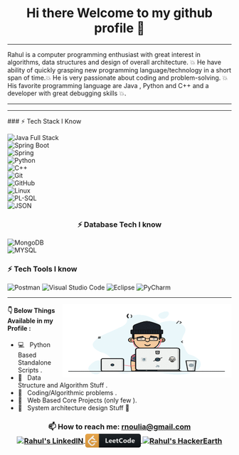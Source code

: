 <h1 align='center'>
Hi there Welcome to my github profile 👋
</h1>
<hr>
Rahul is a computer programming enthusiast with great interest in algorithms, data structures and design of overall architecture. 💥 He have ability of quickly grasping new programming language/technology in a short span of time.💥 He is very passionate about coding and problem-solving. 💥 His favorite programming language are Java , Python and C++ and a developer with great debugging skills 💥.
<hr>
<hr>
### ⚡ Tech Stack I Know 

![Java Full Stack](https://img.shields.io/badge/Java-ED8B00?style=for-the-badge&logo=java&logoColor=white)<br>
![Spring Boot](https://img.shields.io/badge/Spring_Boot-F2F4F9?style=for-the-badge&logo=spring-boot)<br>
![Spring](https://img.shields.io/badge/Spring-6DB33F?style=for-the-badge&logo=spring&logoColor=white)<br>
![Python](https://img.shields.io/badge/-Python-3776AB?style=flat-square&logo=Python&logoColor=white)<br>
![C++](https://img.shields.io/badge/C%2B%2B-00599C?style=for-the-badge&logo=c%2B%2B&logoColor=white)<br>
![Git](https://img.shields.io/badge/-Git-black?style=flat-square&logo=git)<br>
![GitHub](https://img.shields.io/badge/-GitHub-181717?style=flat-square&logo=github)<br>
![Linux](https://img.shields.io/badge/-Linux-FCC624?style=flat-square&logo=linux&logoColor=black)<br>
![PL-SQL](https://img.shields.io/badge/PLSQL-F80000?style=for-the-badge&logo=oracle&logoColor=black)<br>
![JSON](https://img.shields.io/badge/json-5E5C5C?style=for-the-badge&logo=json&logoColor=white)<br>

<h3 align='center'> ⚡ Database Tech I know </h3>

![MongoDB](https://img.shields.io/badge/-MongoDB-47A248?style=flat-square&logo=mongodb&logoColor=white)<br>
![MYSQL](https://img.shields.io/badge/MySQL-005C84?style=for-the-badge&logo=mysql&logoColor=white)<br>

### ⚡ Tech Tools I know

![Postman](https://img.shields.io/badge/Postman-FF6C37?style=for-the-badge&logo=Postman&logoColor=white)
![Visual Studio Code](https://img.shields.io/badge/-VSCode-007ACC?style=flat-square&logo=visual-studio-code&logoColor=white)
![Eclipse](https://img.shields.io/badge/Eclipse-2C2255?style=for-the-badge&logo=eclipse&logoColor=white)
![PyCharm](https://img.shields.io/badge/pycharm-143?style=for-the-badge&logo=pycharm&logoColor=black&color=black&labelColor=green)

<hr>

<img align="right" alt="GIF" src="https://github.com/RahulNoulia/RahulNoulia/blob/main/code.gif" width="380" height="165" />

#### 👇 Below Things Available in my Profile :

- 💻 &nbsp; Python Based Standalone Scripts .
- 📝 &nbsp; Data Structure and Algorithm Stuff .
- 📝 &nbsp; Coding/Algorithmic problems .
- 📝 &nbsp; Web Based Core Projects (only few ).
- 📝 &nbsp; System architecture design Stuff 💙 

<h3 align='center'>
📫 How to reach me: <a href='mailto:rnoulia@gmail.com'>rnoulia@gmail.com</a> <br>
  <a href="https://www.linkedin.com/in/rnoulia/">
  <img align="center" alt="Rahul's LinkedIN" width="120px" src="https://img.shields.io/badge/linkedin-%230077B5.svg?style=for-the-badge&logo=linkedin&     logoColor=white" />
    <!--
   <a href="https://www.codechef.com/users/rnoulia">
  <img align="center" alt="Rahul's CodeChef" width="130px" src="https://github.com/RahulNoulia/RahulNoulia/blob/main/codechef.png" /> 
 </a> -->
<a href="https://leetcode.com/RahulNoulia">
  <img align="center" alt="Rahul's LeetCode" width="125px" src="https://github.com/RahulNoulia/RahulNoulia/blob/main/leetcode.png" /> 
</a> 
<a href="https://www.hackerearth.com/@Noulia_G">
  <img align="center" alt="Rahul's HackerEarth" width="130px" src="https://img.shields.io/badge/HackerEarth-%232C3454.svg?&style=for-the-badge&logo=HackerEarth&logoColor=Blue" /> 
</a> 
</h3>
<!--
**RahulNoulia/RahulNoulia** is a ✨ _special_ ✨ repository because its `README.md` (this file) appears on your GitHub profile.

Here are some ideas to get you started:

- 🔭 I’m currently working on ...
- 🌱 I’m currently learning ...
- 👯 I’m looking to collaborate on ...
- 🤔 I’m looking for help with ...
- 💬 Ask me about ...
- 📫 How to reach me: ...
- 😄 Pronouns: ...
- ⚡ Fun fact: ...
-->
